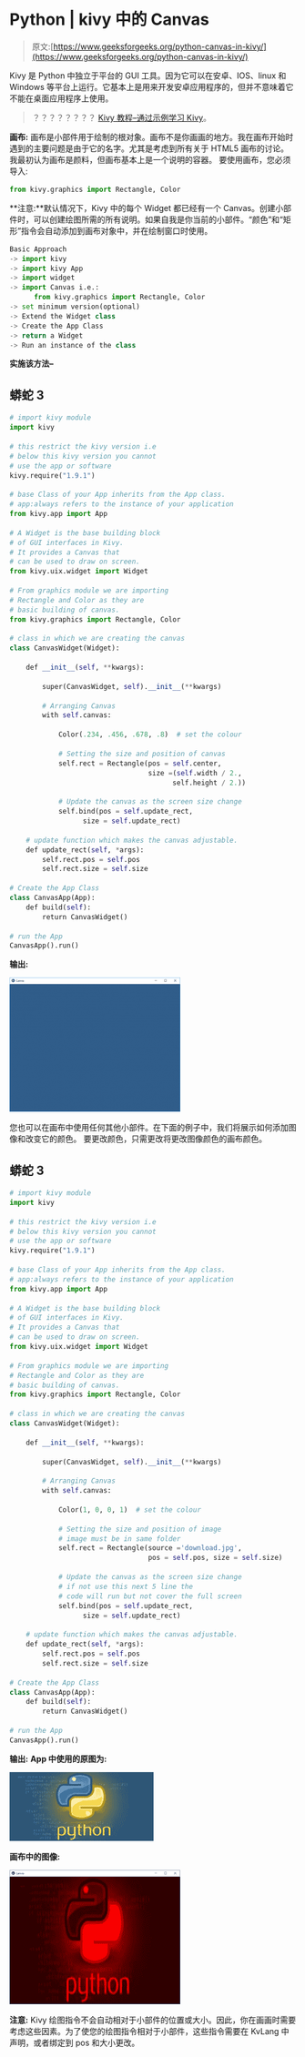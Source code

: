 # Python | kivy 中的 Canvas

> 原文:[https://www.geeksforgeeks.org/python-canvas-in-kivy/](https://www.geeksforgeeks.org/python-canvas-in-kivy/)

Kivy 是 Python 中独立于平台的 GUI 工具。因为它可以在安卓、IOS、linux 和 Windows 等平台上运行。它基本上是用来开发安卓应用程序的，但并不意味着它不能在桌面应用程序上使用。

> ？？？？？？？？ [Kivy 教程–通过示例学习 Kivy](https://www.geeksforgeeks.org/kivy-tutorial/)。

**画布:**
画布是小部件用于绘制的根对象。画布不是你画画的地方。我在画布开始时遇到的主要问题是由于它的名字。尤其是考虑到所有关于 HTML5 画布的讨论。我最初认为画布是颜料，但画布基本上是一个说明的容器。
要使用画布，您必须导入:

```py
from kivy.graphics import Rectangle, Color
```

**注意:**默认情况下，Kivy 中的每个 Widget 都已经有一个 Canvas。创建小部件时，可以创建绘图所需的所有说明。如果自我是你当前的小部件。“颜色”和“矩形”指令会自动添加到画布对象中，并在绘制窗口时使用。

```py
Basic Approach 
-> import kivy
-> import kivy App
-> import widget
-> import Canvas i.e.:
      from kivy.graphics import Rectangle, Color
-> set minimum version(optional)
-> Extend the Widget class
-> Create the App Class
-> return a Widget
-> Run an instance of the class
```

**实施该方法–**

## 蟒蛇 3

```py
# import kivy module
import kivy

# this restrict the kivy version i.e
# below this kivy version you cannot
# use the app or software
kivy.require("1.9.1")

# base Class of your App inherits from the App class.
# app:always refers to the instance of your application
from kivy.app import App

# A Widget is the base building block
# of GUI interfaces in Kivy.
# It provides a Canvas that
# can be used to draw on screen.
from kivy.uix.widget import Widget

# From graphics module we are importing
# Rectangle and Color as they are
# basic building of canvas.
from kivy.graphics import Rectangle, Color

# class in which we are creating the canvas
class CanvasWidget(Widget):

    def __init__(self, **kwargs):

        super(CanvasWidget, self).__init__(**kwargs)

        # Arranging Canvas
        with self.canvas:

            Color(.234, .456, .678, .8)  # set the colour

            # Setting the size and position of canvas
            self.rect = Rectangle(pos = self.center,
                                  size =(self.width / 2.,
                                        self.height / 2.))

            # Update the canvas as the screen size change
            self.bind(pos = self.update_rect,
                  size = self.update_rect)

    # update function which makes the canvas adjustable.
    def update_rect(self, *args):
        self.rect.pos = self.pos
        self.rect.size = self.size

# Create the App Class
class CanvasApp(App):
    def build(self):
        return CanvasWidget()

# run the App
CanvasApp().run()
```

**输出:**

![](img/2753c3b8966feceee2f12c3dc27c6811.png)

您也可以在画布中使用任何其他小部件。在下面的例子中，我们将展示如何添加图像和改变它的颜色。
要更改颜色，只需更改将更改图像颜色的画布颜色。

## 蟒蛇 3

```py
# import kivy module
import kivy

# this restrict the kivy version i.e
# below this kivy version you cannot
# use the app or software
kivy.require("1.9.1")

# base Class of your App inherits from the App class.
# app:always refers to the instance of your application
from kivy.app import App

# A Widget is the base building block
# of GUI interfaces in Kivy.
# It provides a Canvas that
# can be used to draw on screen.
from kivy.uix.widget import Widget

# From graphics module we are importing
# Rectangle and Color as they are
# basic building of canvas.
from kivy.graphics import Rectangle, Color

# class in which we are creating the canvas
class CanvasWidget(Widget):

    def __init__(self, **kwargs):

        super(CanvasWidget, self).__init__(**kwargs)

        # Arranging Canvas
        with self.canvas:

            Color(1, 0, 0, 1)  # set the colour

            # Setting the size and position of image
            # image must be in same folder
            self.rect = Rectangle(source ='download.jpg',
                                  pos = self.pos, size = self.size)

            # Update the canvas as the screen size change
            # if not use this next 5 line the
            # code will run but not cover the full screen
            self.bind(pos = self.update_rect,
                  size = self.update_rect)

    # update function which makes the canvas adjustable.
    def update_rect(self, *args):
        self.rect.pos = self.pos
        self.rect.size = self.size

# Create the App Class
class CanvasApp(App):
    def build(self):
        return CanvasWidget()

# run the App
CanvasApp().run()
```

**输出:**
**App 中使用的原图为:**

![](img/02b2138f895be81a7b21ae8767f629f8.png)

**画布中的图像:**

![](img/1394248899a6be3b1ad8c154e60b260b.png)

**注意:**
Kivy 绘图指令不会自动相对于小部件的位置或大小。因此，你在画画时需要考虑这些因素。为了使您的绘图指令相对于小部件，这些指令需要在 KvLang 中声明，或者绑定到 pos 和大小更改。